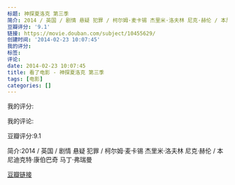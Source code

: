 ```yaml
---
标题: 神探夏洛克 第三季
简介: 2014 / 英国 / 剧情 悬疑 犯罪 / 柯尔姆·麦卡锡 杰里米·洛夫林 尼克·赫伦 / 本尼迪克特·康伯巴奇 马丁·弗瑞曼
豆瓣评分: '9.1'
链接: https://movie.douban.com/subject/10455629/
创建时间: '2014-02-23 10:07:45'
我的评分:
标签:
评论:
date: 2014-02-23 10:07:45
title: 看了电影 - 神探夏洛克 第三季
tags: [电影]
categories: []
---
```


我的评分:

我的评论:

豆瓣评分:9.1

简介:2014 / 英国 / 剧情 悬疑 犯罪 / 柯尔姆·麦卡锡 杰里米·洛夫林 尼克·赫伦 / 本尼迪克特·康伯巴奇 马丁·弗瑞曼

[豆瓣链接](https://movie.douban.com/subject/10455629/)

